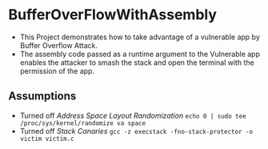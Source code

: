 # BufferOverFlowWithAssembly

- This Project demonstrates how to take advantage of a vulnerable app by Buffer Overflow Attack. 
- The assembly code passed as a runtime argument to the Vulnerable app enables the attacker to smash the stack and open the terminal with the permission of the app.

## Assumptions

- Turned off *Address Space Layout Randomization* `echo 0 | sudo tee /proc/sys/kernel/randomize va space`
- Turned off *Stack Canaries* `gcc -z execstack -fno-stack-protector -o victim victim.c`
